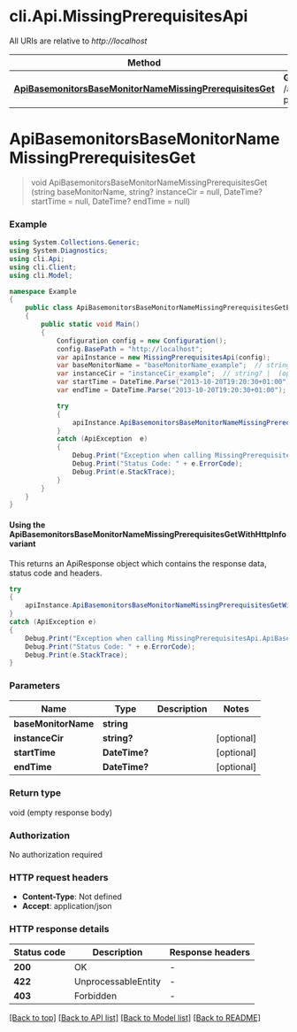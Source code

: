 # cli.Api.MissingPrerequisitesApi

All URIs are relative to *http://localhost*

| Method | HTTP request | Description |
|--------|--------------|-------------|
| [**ApiBasemonitorsBaseMonitorNameMissingPrerequisitesGet**](MissingPrerequisitesApi.md#apibasemonitorsbasemonitornamemissingprerequisitesget) | **GET** /api/basemonitors/{baseMonitorName}/missing-prerequisites |  |

<a id="apibasemonitorsbasemonitornamemissingprerequisitesget"></a>
# **ApiBasemonitorsBaseMonitorNameMissingPrerequisitesGet**
> void ApiBasemonitorsBaseMonitorNameMissingPrerequisitesGet (string baseMonitorName, string? instanceCir = null, DateTime? startTime = null, DateTime? endTime = null)



### Example
```csharp
using System.Collections.Generic;
using System.Diagnostics;
using cli.Api;
using cli.Client;
using cli.Model;

namespace Example
{
    public class ApiBasemonitorsBaseMonitorNameMissingPrerequisitesGetExample
    {
        public static void Main()
        {
            Configuration config = new Configuration();
            config.BasePath = "http://localhost";
            var apiInstance = new MissingPrerequisitesApi(config);
            var baseMonitorName = "baseMonitorName_example";  // string | 
            var instanceCir = "instanceCir_example";  // string? |  (optional) 
            var startTime = DateTime.Parse("2013-10-20T19:20:30+01:00");  // DateTime? |  (optional) 
            var endTime = DateTime.Parse("2013-10-20T19:20:30+01:00");  // DateTime? |  (optional) 

            try
            {
                apiInstance.ApiBasemonitorsBaseMonitorNameMissingPrerequisitesGet(baseMonitorName, instanceCir, startTime, endTime);
            }
            catch (ApiException  e)
            {
                Debug.Print("Exception when calling MissingPrerequisitesApi.ApiBasemonitorsBaseMonitorNameMissingPrerequisitesGet: " + e.Message);
                Debug.Print("Status Code: " + e.ErrorCode);
                Debug.Print(e.StackTrace);
            }
        }
    }
}
```

#### Using the ApiBasemonitorsBaseMonitorNameMissingPrerequisitesGetWithHttpInfo variant
This returns an ApiResponse object which contains the response data, status code and headers.

```csharp
try
{
    apiInstance.ApiBasemonitorsBaseMonitorNameMissingPrerequisitesGetWithHttpInfo(baseMonitorName, instanceCir, startTime, endTime);
}
catch (ApiException e)
{
    Debug.Print("Exception when calling MissingPrerequisitesApi.ApiBasemonitorsBaseMonitorNameMissingPrerequisitesGetWithHttpInfo: " + e.Message);
    Debug.Print("Status Code: " + e.ErrorCode);
    Debug.Print(e.StackTrace);
}
```

### Parameters

| Name | Type | Description | Notes |
|------|------|-------------|-------|
| **baseMonitorName** | **string** |  |  |
| **instanceCir** | **string?** |  | [optional]  |
| **startTime** | **DateTime?** |  | [optional]  |
| **endTime** | **DateTime?** |  | [optional]  |

### Return type

void (empty response body)

### Authorization

No authorization required

### HTTP request headers

 - **Content-Type**: Not defined
 - **Accept**: application/json


### HTTP response details
| Status code | Description | Response headers |
|-------------|-------------|------------------|
| **200** | OK |  -  |
| **422** | UnprocessableEntity |  -  |
| **403** | Forbidden |  -  |

[[Back to top]](#) [[Back to API list]](../README.md#documentation-for-api-endpoints) [[Back to Model list]](../README.md#documentation-for-models) [[Back to README]](../README.md)

